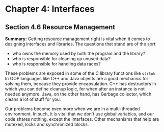# Chapter 4: Interfaces

## Section 4.6 Resource Management

**Summary:** Getting resource management right is vital when it comes to designing interfaces and libraries. The questions that stand are of the sort:

- who owns the memory used by both the program and the library?
- who is responsible for cleaning up unused data?
- who is responsible for handling data races?

These problems are exposed in some of the C library functions like `strtok`. In OOP languages like C++ and Java objects are a good mechanics
for solving them, because they provide encapsulation. C++ has destructors in which you can define cleanup logic, for when after an instance is not needed anymore.
Java, on the other hand, has Garbage collector, which cleans a lot of stuff for you.

Our problems become even more when we are in a multi-threaded environment. In such, it is vital that we don't use global variables, and our code shares nothing,
except the interfaces. Other mechanisms that help are mutexed, locks and synchronized blocks.
